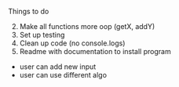 Things to do

<!-- 1. Change session class to inheritance (reduce code) -->
2. Make all functions more oop (getX, addY)
3. Set up testing
4. Clean up code (no console.logs)
5. Readme with documentation to install program

- user can add new input
- user can use different algo
